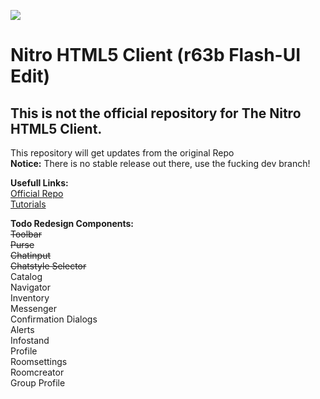 ![](https://svgshare.com/i/TAX.svg)
# Nitro HTML5 Client (r63b Flash-UI Edit)

## This is not the official repository for The Nitro HTML5 Client. 
This repository will get updates from the original Repo<br>
<b>Notice:</b> There is no stable release out there, use the fucking dev branch!

**Usefull Links:**<br>
 [Official Repo](https://git.krews.org/nitro/nitro-client)<br>
 [Tutorials](https://git.krews.org/nitro/nitro-client/-/wikis/home)

**Todo Redesign Components:**<br>
~~Toolbar~~             
~~Purse~~                      
~~Chatinput~~                  
~~Chatstyle Selector~~                 
Catalog                    
Navigator                  
Inventory                  
Messenger                  
Confirmation Dialogs        
Alerts                     
Infostand                 
Profile                    
Roomsettings               
Roomcreator   
Group Profile
             
